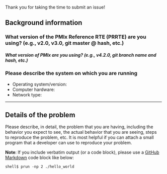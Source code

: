 Thank you for taking the time to submit an issue!

## Background information

### What version of the PMIx Reference RTE (PRRTE) are you using? (e.g., v2.0, v3.0, git master @ hash, etc.)

##### What version of PMIx are you using? (e.g., v4.2.0, git branch name and hash, etc.)

### Please describe the system on which you are running

* Operating system/version:
* Computer hardware:
* Network type:

-----------------------------

## Details of the problem

Please describe, in detail, the problem that you are having, including the behavior you expect to see, the actual behavior that you are seeing, steps to reproduce the problem, etc.  It is most helpful if you can attach a small program that a developer can use to reproduce your problem.

**Note**: If you include verbatim output (or a code block), please use a [GitHub Markdown](https://help.github.com/articles/creating-and-highlighting-code-blocks/) code block like below:
```shell
shell$ prun -np 2 ./hello_world
```
